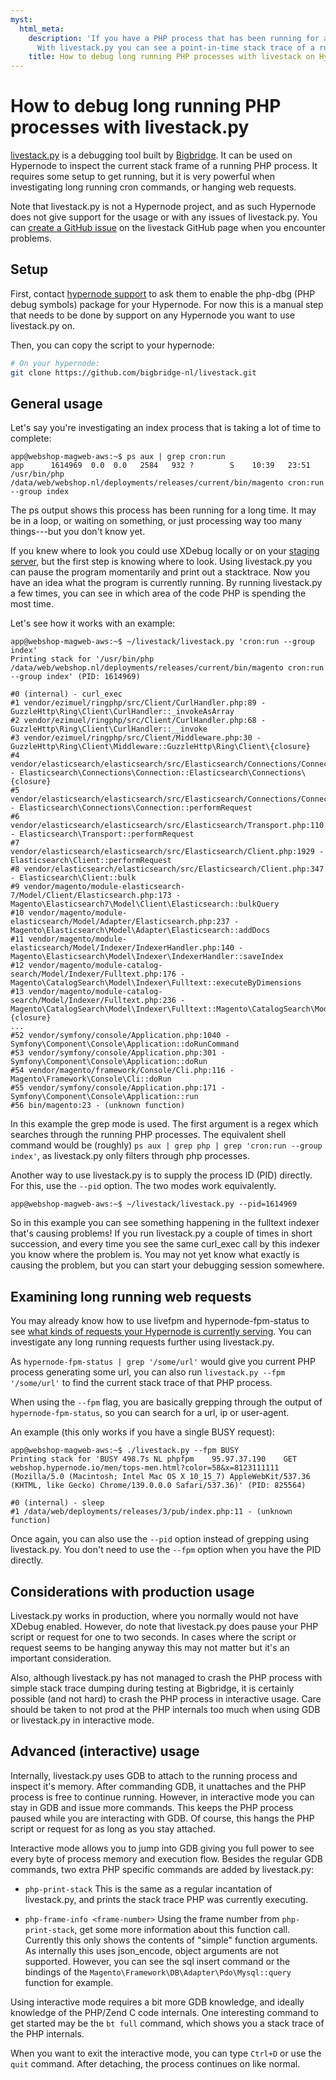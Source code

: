 ```yaml
---
myst:
  html_meta:
    description: 'If you have a PHP process that has been running for a long while, it can be difficult to find out what it’s currently doing.
      With livestack.py you can see a point-in-time stack trace of a running process, and have a place to start debugging further.'
    title: How to debug long running PHP processes with livestack on Hypernode?
---
```


# How to debug long running PHP processes with livestack.py

[livestack.py](https://github.com/bigbridge-nl/livestack) is a debugging tool built by [Bigbridge](https://bigbridge.nl).
It can be used on Hypernode to inspect the current stack frame of a running PHP process.
It requires some setup to get running, but it is very powerful when investigating long running cron commands, or hanging web requests.

Note that livestack.py is not a Hypernode project, and as such Hypernode does not give support for the usage or with any issues of livestack.py.
You can [create a GitHub issue](https://github.com/bigbridge-nl/livestack/issues) on the livestack GitHub page when you encounter problems.

## Setup

First, contact [hypernode support](mailto:support@hypernode.io?subject=PHP%20debug%20symbols) to ask them to enable the php-dbg (PHP debug symbols) package for your Hypernode.
For now this is a manual step that needs to be done by support on any Hypernode you want to use livestack.py on.

Then, you can copy the script to your hypernode:

```bash
# On your hypernode:
git clone https://github.com/bigbridge-nl/livestack.git
```

## General usage

Let's say you're investigating an index process that is taking a lot of time to complete:

```shell
app@webshop-magweb-aws:~$ ps aux | grep cron:run
app      1614969  0.0  0.0   2584   932 ?        S    10:39   23:51 /usr/bin/php /data/web/webshop.nl/deployments/releases/current/bin/magento cron:run --group index
```

The ps output shows this process has been running for a long time.
It may be in a loop, or waiting on something, or just processing way too many things---but you don't know yet.

If you knew where to look you could use XDebug locally or on your [staging server](/hypernode-platform/php/remote-debugging.md), but the first step is knowing where to look.
Using livestack.py you can pause the program momentarily and print out a stacktrace.
Now you have an idea what the program is currently running.
By running livestack.py a few times, you can see in which area of the code PHP is spending the most time.

Let's see how it works with an example:

```shell
app@webshop-magweb-aws:~$ ~/livestack/livestack.py 'cron:run --group index'
Printing stack for '/usr/bin/php /data/web/webshop.nl/deployments/releases/current/bin/magento cron:run --group index' (PID: 1614969)

#0 (internal) - curl_exec
#1 vendor/ezimuel/ringphp/src/Client/CurlHandler.php:89 - GuzzleHttp\Ring\Client\CurlHandler::_invokeAsArray
#2 vendor/ezimuel/ringphp/src/Client/CurlHandler.php:68 - GuzzleHttp\Ring\Client\CurlHandler::__invoke
#3 vendor/ezimuel/ringphp/src/Client/Middleware.php:30 - GuzzleHttp\Ring\Client\Middleware::GuzzleHttp\Ring\Client\{closure}
#4 vendor/elasticsearch/elasticsearch/src/Elasticsearch/Connections/Connection.php:265 - Elasticsearch\Connections\Connection::Elasticsearch\Connections\{closure}
#5 vendor/elasticsearch/elasticsearch/src/Elasticsearch/Connections/Connection.php:241 - Elasticsearch\Connections\Connection::performRequest
#6 vendor/elasticsearch/elasticsearch/src/Elasticsearch/Transport.php:110 - Elasticsearch\Transport::performRequest
#7 vendor/elasticsearch/elasticsearch/src/Elasticsearch/Client.php:1929 - Elasticsearch\Client::performRequest
#8 vendor/elasticsearch/elasticsearch/src/Elasticsearch/Client.php:347 - Elasticsearch\Client::bulk
#9 vendor/magento/module-elasticsearch-7/Model/Client/Elasticsearch.php:173 - Magento\Elasticsearch7\Model\Client\Elasticsearch::bulkQuery
#10 vendor/magento/module-elasticsearch/Model/Adapter/Elasticsearch.php:237 - Magento\Elasticsearch\Model\Adapter\Elasticsearch::addDocs
#11 vendor/magento/module-elasticsearch/Model/Indexer/IndexerHandler.php:140 - Magento\Elasticsearch\Model\Indexer\IndexerHandler::saveIndex
#12 vendor/magento/module-catalog-search/Model/Indexer/Fulltext.php:176 - Magento\CatalogSearch\Model\Indexer\Fulltext::executeByDimensions
#13 vendor/magento/module-catalog-search/Model/Indexer/Fulltext.php:236 - Magento\CatalogSearch\Model\Indexer\Fulltext::Magento\CatalogSearch\Model\Indexer\{closure}
...
#52 vendor/symfony/console/Application.php:1040 - Symfony\Component\Console\Application::doRunCommand
#53 vendor/symfony/console/Application.php:301 - Symfony\Component\Console\Application::doRun
#54 vendor/magento/framework/Console/Cli.php:116 - Magento\Framework\Console\Cli::doRun
#55 vendor/symfony/console/Application.php:171 - Symfony\Component\Console\Application::run
#56 bin/magento:23 - (unknown function)
```

In this example the grep mode is used.
The first argument is a regex which searches through the running PHP processes.
The equivalent shell command would be (roughly) `ps aux | grep php | grep 'cron:run --group index'`, as livestack.py only filters through php processes.

Another way to use livestack.py is to supply the process ID (PID) directly.
For this, use the `--pid` option.
The two modes work equivalently.

```shell
app@webshop-magweb-aws:~$ ~/livestack/livestack.py --pid=1614969
```

So in this example you can see something happening in the fulltext indexer that's causing problems!
If you run livestack.py a couple of times in short succession, and every time you see the same curl_exec call by this indexer you know where the problem is.
You may not yet know what exactly is causing the problem, but you can start your debugging session somewhere.

## Examining long running web requests

You may already know how to use livefpm and hypernode-fpm-status to see [what kinds of requests your Hypernode is currently serving](/hypernode-platform/tools/what-kind-of-request-is-my-hypernode-serving.md).
You can investigate any long running requests further using livestack.py.


As `hypernode-fpm-status | grep '/some/url'` would give you current PHP process generating some url, you can also run `livestack.py --fpm '/some/url'` to find the current stack trace of that PHP process.

When using the `--fpm` flag, you are basically grepping through the output of `hypernode-fpm-status`, so you can search for a url, ip or user-agent.

An example (this only works if you have a single BUSY request):

```shell
app@webshop-magweb-aws:~$ ./livestack.py --fpm BUSY
Printing stack for 'BUSY 498.7s NL phpfpm    95.97.37.190    GET  webshop.hypernode.io/men/tops-men.html?color=58&x=8123111111   (Mozilla/5.0 (Macintosh; Intel Mac OS X 10_15_7) AppleWebKit/537.36 (KHTML, like Gecko) Chrome/139.0.0.0 Safari/537.36)' (PID: 825564)

#0 (internal) - sleep
#1 /data/web/deployments/releases/3/pub/index.php:11 - (unknown function)
```

Once again, you can also use the `--pid` option instead of grepping using livestack.py.
You don't need to use the `--fpm` option when you have the PID directly.

## Considerations with production usage

Livestack.py works in production, where you normally would not have XDebug enabled.
However, do note that livestack.py does pause your PHP script or request for one to two seconds.
In cases where the script or request seems to be hanging anyway this may not matter but it's an important consideration.

Also, although livestack.py has not managed to crash the PHP process with simple stack trace dumping during testing at Bigbridge, it is certainly possible (and not hard) to crash the PHP process in interactive usage.
Care should be taken to not prod at the PHP internals too much when using GDB or livestack.py in interactive mode.

## Advanced (interactive) usage

Internally, livestack.py uses GDB to attach to the running process and inspect it's memory.
After commanding GDB, it unattaches and the PHP process is free to continue running.
However, in interactive mode you can stay in GDB and issue more commands.
This keeps the PHP process paused while you are interacting with GDB.
Of course, this hangs the PHP script or request for as long as you stay attached.

Interactive mode allows you to jump into GDB giving you full power to see every byte of process memory and execution flow.
Besides the regular GDB commands, two extra PHP specific commands are added by livestack.py:

- `php-print-stack` This is the same as a regular incantation of livestack.py, and prints the stack trace PHP was currently executing.

- `php-frame-info <frame-number>` Using the frame number from `php-print-stack`, get some more information about this function call.
Currently this only shows the contents of "simple" function arguments.
As internally this uses json_encode, object arguments are not supported.
However, you can see the sql insert command or the bindings of the `Magento\Framework\DB\Adapter\Pdo\Mysql::query` function for example.

Using interactive mode requires a bit more GDB knowledge, and ideally knowledge of the PHP/Zend C code internals.
One interesting command to get started may be the `bt full` command, which shows you a stack trace of the PHP internals.

When you want to exit the interactive mode, you can type `Ctrl+D` or use the `quit` command.
After detaching, the process continues on like normal.
